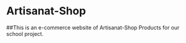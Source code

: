 # Artisanat-Shop
##This is an e-commerce website of Artisanat-Shop Products for our school project.
